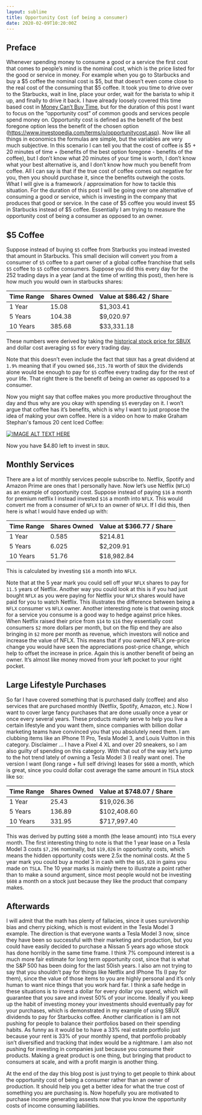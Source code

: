 ```yaml
---
layout: sublime
title: Opportunity Cost (of being a consumer)
date: 2020-02-09T10:20:00Z
---
```


## Preface
Whenever spending money to consume a good or a service the first cost that comes to people’s mind is the nominal cost, which is the price listed for the good or service in money. For example when you go to Starbucks and buy a $5 coffee the nominal cost is $5, but that doesn’t even come close to the real cost of the consuming that $5 coffee. It took you time to drive over to the Starbucks, wait in line, place your order, wait for the barista to whip it up, and finally to drive it back. I have already loosely covered this time based cost in [Money Can’t Buy Time](http://brandonchong.net/money-cant-buy-time), but for the duration of this post I want to focus on the “opportunity cost” of common goods and services people spend money on. Opportunity cost is defined as the benefit of the best foregone option less the benefit of the chosen option (https://www.investopedia.com/terms/o/opportunitycost.asp). Now like all things in economics the formulas are simple, but the variables are very much subjective. In this scenario I can tell you that the cost of coffee is $5 + 20 minutes of time + (benefits of the best option foregone - benefits of the coffee), but I don’t know what 20 minutes of your time is worth, I don’t know what your best alternative is, and I don’t know how much you benefit from coffee. All I can say is that if the true cost of coffee comes out negative for you, then you should purchase it, since the benefits outweigh the costs. What I will give is a framework / approximation for how to tackle this situation. For the duration of this post I will be going over one alternative of consuming a good or service, which is investing in the company that produces that good or service. In the case of $5 coffee you would invest $5 in Starbucks instead of $5 coffee. Essentially I am trying to measure the opportunity cost of being a consumer as opposed to an owner. 

## $5 Coffee
Suppose instead of buying `$5` coffee from Starbucks you instead invested that amount in Starbucks. This small decision will convert you from a consumer of `$5` coffee to a part owner of a global coffee franchise that sells `$5` coffee to `$5` coffee consumers. Suppose you did this every day for the 252 trading days in a year (and at the time of writing this post), then here is how much you would own in starbucks shares:


| Time Range | Shares Owned | Value at $86.42 / Share | 
|------------|--------------|-------------------------| 
| 1 Year     | 15.08        | $1,303.41               | 
| 5 Years    | 104.38       | $9,020.97               | 
| 10 Years   | 385.68       | $33,331.18              | 

These numbers were derived by taking the [historical stock price for SBUX](https://finance.yahoo.com/quote/sbux/history/) and dollar cost averaging `$5` for every trading day. 

Note that this doesn’t even include the fact that `SBUX` has a great dividend at `1.9%` meaning that if you owned `$66,315.78` worth of `SBUX` the dividends alone would be enough to pay for `$5` coffee every trading day for the rest of your life. That right there is the benefit of being an owner as opposed to a consumer.

Now you might say that coffee makes you more productive throughout the day and thus why are you okay with spending `$5` everyday on it. I won’t argue that coffee has it’s benefits, which is why I want to just propose the idea of making your own coffee. Here is a video on how to make Graham Stephan's famous 20 cent Iced Coffee:

[![IMAGE ALT TEXT HERE](https://img.youtube.com/vi/tvL4FF2lMnw/0.jpg)](https://www.youtube.com/watch?v=tvL4FF2lMnw)

Now you have $4.80 left to invest in `SBUX`. 

## Monthly Services 
There are a lot of monthly services people subscribe to. Netflix, Spotify and Amazon Prime are ones that I personally have. Now let’s use Netflix (`NFLX`) as an example of opportunity cost. Suppose instead of paying `$16` a month for premium netflix I instead invested `$16` a month into `NFLX`. This would convert me from a consumer of `NFLX` to an owner of `NFLX`. If I did this, then here is what I would have ended up with:

| Time Range | Shares Owned | Value at $366.77 / Share | 
|------------|--------------|--------------------------| 
| 1 Year     | 0.585        | $214.81                  | 
| 5 Years    | 6.025        | $2,209.91                | 
| 10 Years   | 51.76        | $18,982.84               | 

This is calculated by investing `$16` a month into `NFLX`. 

Note that at the 5 year mark you could sell off your `NFLX` shares to pay for `11.5` years of Netflix. Another way you could look at this is if you had just bought `NFLX` as you were paying for Netflix your `NFLX` shares would have paid for you to watch Netflix. This illustrates the difference between being a `NFLX` consumer vs `NFLX` owner. Another interesting note is that owning stock for a service you consume is a good way to hedge against price hikes. When Netflix raised their price from `$14` to `$16` they essentially cost consumers `$2` more dollars per month, but on the flip end they are also bringing in `$2` more per month as revenue, which investors will notice and increase the value of NFLX. This means that if you owned NFLX pre-price change you would have seen the appreciations post-price change, which help to offset the increase in price. Again this is another benefit of being an owner. It’s almost like money moved from your left pocket to your right pocket.

## Large Lifestyle Purchases
So far I have covered something that is purchased daily (coffee) and also services that are purchased monthly (Netflix, Spotify, Amazon, etc.). Now I want to cover large fancy purchases that are done usually once a year or once every several years. These products mainly serve to help you live a certain lifestyle and you want them, since companies with billion dollar marketing teams have convinced you that you absolutely need them. I am clubbing items like an IPhone 11 Pro, Tesla Model 3, and Louis Vuitton in this category. Disclaimer …  I have a Pixel 4 XL and over 20 sneakers, so I am also guilty of spending on this category. With that out of the way let’s jump to the hot trend lately of owning a Tesla Model 3 (I really want one). The version I want (long range + full self driving) leases for `$608` a month, which is great, since you could dollar cost average the same amount in `TSLA` stock like so:

| Time Range | Shares Owned | Value at $748.07 / Share | 
|------------|--------------|--------------------------| 
| 1 Year     | 25.43        | $19,026.36               | 
| 5 Years    | 136.89       | $102,408.60              | 
| 10 Years   | 331.95       | $717,997.40              | 

This was derived by putting `$608` a month (the lease amount) into `TSLA` every month. The first interesting thing to note is that the 1 year lease on a Tesla Model 3 costs `$7,296` nominally, but `$19,026` in opportunity costs, which means the hidden opportunity costs were 2.5x the nominal costs. At the 5 year mark you could buy a model 3 in cash with the `$65,828` in gains you made on `TSLA`. The 10 year marks is mainly there to illustrate a point rather than to make a sound argument, since most people would not be investing `$608` a month on a stock just because they like the product that company makes. 

## Afterwards

I will admit that the math has plenty of fallacies, since it uses survivorship bias and cherry picking, which is most evident in the Tesla Model 3 example. The direction is that everyone wants a Tesla Model 3 now, since they have been so successful with their marketing and production, but you could have easily decided to purchase a Nissan 5 years ago whose stock has done horribly in the same time frame. I think 7% compound interest is a much more fair estimate for long term opportunity cost, since that is what the S&P 500 has been doing for the last 50ish years. I also am not trying to say that you shouldn’t pay for things like Netflix and IPhone 11s (I pay for them), since the value of those items to you are highly personal and it’s only human to want nice things that you work hard far. I think a safe hedge in these situations is to invest a dollar for every dollar you spend, which will guarantee that you save and invest 50% of your income. Ideally if you keep up the habit of investing money your investments should eventually pay for your purchases, which is demonstrated in my example of using SBUX dividends to pay for Starbucks coffee. Another clarification is I am not pushing for people to balance their portfolios based on their spending habits. As funny as it would be to have a 33% real estate portfolio just because your rent is 33% of your monthly spend, that portfolio probably isn’t diversified and tracking that index would be a nightmare. I am also not pushing for investing in companies just because you consume their products. Making a great product is one thing, but bringing that product to consumers at scale, and with a profit margin is another thing.

At the end of the day this blog post is just trying to get people to think about the opportunity cost of being a consumer rather than an owner of production. It should help you get a better idea for what the true cost of something you are purchasing is. Now hopefully you are motivated to purchase income generating assests now that you know the opportunity costs of income consuming liabilities.
